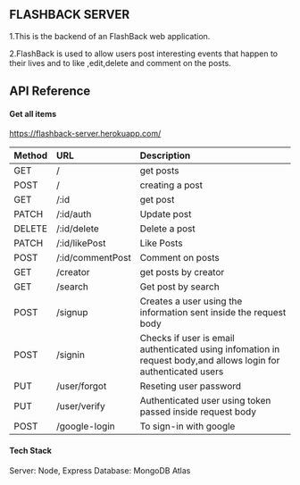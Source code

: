 
 ## FLASHBACK SERVER

1.This is the backend of an FlashBack web application.

2.FlashBack is used to allow users post interesting events that happen to their lives and to like ,edit,delete and comment on the posts.






## API Reference

#### Get all items


  https://flashback-server.herokuapp.com/


| Method | URL   | Description                |
| :-------- | :------- | :------------------------- |
|GET |   /  |get posts|
|POST|/|creating a post|
|GET | /:id |get post|
| PATCH | /:id/auth| Update post|
|   DELETE | /:id/delete| Delete a post|
| PATCH | /:id/likePost| Like Posts|
|POST|/:id/commentPost|Comment on posts|
|GET|/creator|get posts by creator|
|   GET | /search | Get post by search |
| POST	 | /signup |Creates a user using the information sent inside the request body |
|  POST | /signin | Checks if user is email authenticated using infomation in request body,and allows login for authenticated users|
|PUT|/user/forgot|Reseting user password|
|PUT|/user/verify|Authenticated user using token passed inside request body|
|POST	|/google-login|	To sign-in with google|



#### Tech Stack


Server: Node, Express Database: MongoDB Atlas
